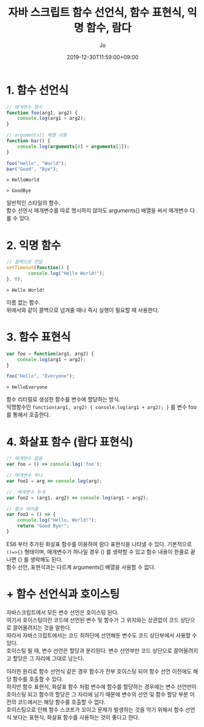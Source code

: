 ﻿---
layout: post
title: "자바 스크립트 함수 선언식, 함수 표현식, 익명 함수, 람다"
date: 2019-12-30T11:59:00+09:00
author: Jo
categories: javascript
tags: javascript functiondeclarations functionexpressions anonymousfunction lambda lambdaexpression arrowfunction
cover: "/assets/instacode.png"
---

# 1. 함수 선언식
~~~javascript
// 매개변수 명시
function foo(arg1, arg2) {
	console.log(arg1 + arg2);
}  

// arguments[] 배열 사용
function bar() {
	console.log(arguments[0] + arguments[1]);
}

foo("Hello", "World");
bar("Good", "Bye");
~~~  

~~~
> HelloWorld

> GoodBye
~~~  

일반적인 스타일의 함수.  
함수 선언시 매개변수를 따로 명시하지 않아도 arguments[] 배열을 써서 매개변수 다룰 수 있다.  
  
# 2. 익명 함수
~~~javascript
// 콜백으로 전달
setTimeout(function() {
		console.log("Hello World!");
}, 0);
~~~

~~~
> Hello World!
~~~  

이름 없는 함수.  
위에서와 같이 콜백으로 넘겨줄 때나 즉시 실행이 필요할 때 사용한다.  

# 3. 함수 표현식
~~~javascript
var foo = function(arg1, arg2) {
	console.log(arg1 + arg2);
}  

foo("Hello", "Everyone");
~~~  

~~~
> HelloEveryone
~~~  

함수 리터럴로 생성한 함수를 변수에 할당하는 방식.  
익명함수인 `function(arg1, arg2) { console.log(arg1 + arg2); }` 를 변수 foo 를 통해서 호출한다.  

# 4. 화살표 함수 (람다 표현식)
~~~javascript
// 매개변수 없음
var foo = () => console.log('foo');  

// 매개변수 하나
var foo1 = arg => console.log(arg);  

//  매개변수 두개
var foo2 = (arg1, arg2) => console.log(arg1 + arg2);  

// 함수 여러줄
var foo3 = () => {
	console.log("Hello, World!");
	return "Good Bye!";
}
~~~  

ES6 부터 추가된 화살표 함수를 이용하여 람다 표현식을 나타낼 수 있다.
기본적으로 `()=>{}` 형태이며, 매개변수가 하나일 경우 () 를 생략할 수 있고 함수 내용이 한줄로 끝나면 {} 를 생략해도 된다.  
함수 선언, 표현식과는 다르게 arguments[] 배열을 사용할 수 없다.  

# + 함수 선언식과 호이스팅

자바스크립트에서 모든 변수 선언은 호이스팅 된다.  
여기서 호이스팅이란 코드에 선언된 변수 및 함수가 그 위치와는 상관없이 코드 상단으로 끌어올려지는 것을 말한다.  
따라서 자바스크립트에서는 코드 최하단에 선언해둔 변수도 코드 상단부에서 사용할 수 있다.  
호이스팅 될 때, 변수 선언은 할당과 분리된다. 변수 선언부만 코드 상단으로 끌어올려지고 할당은 그 자리에 그대로 남는다.  

이러한 원리로 함수 선언식 같은 경우 함수가 전부 호이스팅 되어 함수 선언 이전에도 해당 함수를 호출할 수 있다.  
하지만 함수 표현식, 화살표 함수 처럼 변수에 함수를 할당하는 경우에는 변수 선언만이 호이스팅 되고 함수의 할당은 그 자리에 남기 때문에 변수의 선언 및 함수 할당 부분 이전의 코드에서는 해당 함수를 호출할 수 없다.  
호이스팅으로 인해 함수 스코프가 꼬이고 문제가 발생하는 것을 막기 위해서 함수 선언식 보다는 표현식, 화살표 함수를 사용하는 것이 좋다고 한다.  


